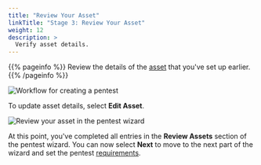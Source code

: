 ```yaml
---
title: "Review Your Asset"
linkTitle: "Stage 3: Review Your Asset"
weight: 12
description: >
  Verify asset details.
---
```


{{% pageinfo %}}
Review the details of the [asset](/getting-started/assets/) that you've set up earlier.
{{% /pageinfo %}}

![Workflow for creating a pentest](/gsg/CreatePentestFlowStage3.png "Workflow for creating a pentest")
<br>

To update asset details, select **Edit Asset**.

![Review your asset in the pentest wizard](/gsg/ReviewAsset.png "Review your asset in the pentest wizard")

At this point, you've completed all entries in the **Review Assets** section of the pentest wizard.
You can now select **Next** to move to the next part of the wizard and set the pentest [requirements](/getting-started/pentest-objectives/).
